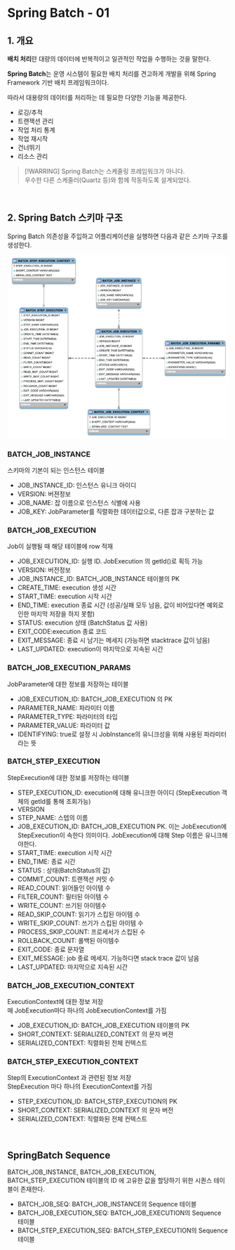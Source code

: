 # Spring Batch - 01

## 1. 개요
**배치 처리**란 대량의 데이터에 반복적이고 일관적인 작업을 수행하는 것을 말한다.

**Spring Batch**는 운영 시스템이 필요한 배치 처리를 견고하게 개발을 위해 Spring Framework 기반 배치 프레임워크이다. 

따라서 대용량의 데이터를 처리하는 데 필요한 다양한 기능을 제공한다.
- 로깅/추적
- 트랜잭션 관리
- 작업 처리 통계
- 작업 재시작
- 건너뛰기
- 리소스 관리

>[!WARRING]
> Spring Batch는 스케줄링 프레임워크가 아니다. \
> 우수한 다른 스케줄러(Quartz 등)와 함께 작동하도록 설계되었다.

<br />

## 2. Spring Batch 스키마 구조
Spring Batch 의존성을 주입하고 어플리케이션을 실행하면 다음과 같은 스키마 구조를 생성한다.

![img_3.png](../image/정혜리01.png)

### BATCH_JOB_INSTANCE
스키마의 기본이 되는 인스턴스 테이블
- JOB_INSTANCE_ID: 인스턴스 유니크 아이디
- VERSION: 버젼정보
- JOB_NAME: 잡 이름으로 인스턴스 식별에 사용
- JOB_KEY: JobParameter를 직렬화한 데이터값으로, 다른 잡과 구분하는 값

### BATCH_JOB_EXECUTION
Job이 실행될 때 해당 테이블에 row 적재
- JOB_EXECUTION_ID: 실행 ID. JobExecution 의 getId()로 획득 가능
- VERSION: 버전정보
- JOB_INSTANCE_ID: BATCH_JOB_INSTANCE 테이블의 PK
- CREATE_TIME: execution 생성 시간
- START_TIME: execution 시작 시간
- END_TIME: execution 종료 시간 (성공/실패 모두 남음, 값이 비어있다면 예외로 인한 마지막 저장을 하지 못함)
- STATUS: execution 상태 (BatchStatus 값 사용)
- EXIT_CODE:execution 종료 코드
- EXIT_MESSAGE: 종료 시 남기는 메세지 (가능하면 stacktrace 값이 남음)
- LAST_UPDATED: execution이 마지막으로 지속된 시간

### BATCH_JOB_EXECUTION_PARAMS
JobParameter에 대한 정보를 저장하는 테이블
- JOB_EXECUTION_ID: BATCH_JOB_EXECUTION 의 PK
- PARAMETER_NAME: 파라미터 이름
- PARAMETER_TYPE: 파라미터의 타입
- PARAMETER_VALUE: 파라미터 값
- IDENTIFYING: true로 설정 시 JobInstance의 유니크성을 위해 사용된 파라미터라는 뜻


### BATCH_STEP_EXECUTION
StepExecution에 대한 정보를 저장하는 테이블
- STEP_EXECUTION_ID: execution에 대해 유니크한 아이디 (StepExecution 객체의 getId를 통해 조회가능)
- VERSION
- STEP_NAME: 스텝의 이름
- JOB_EXECUTION_ID: BATCH_JOB_EXECUTION PK. 이는 JobExecution에 StepExecution이 속한다 의미이다. JobExecution에 대해 Step 이름은 유니크해야한다.
- START_TIME: execution 시작 시간
- END_TIME: 종료 시간
- STATUS : 상태(BatchStatus의 값)
- COMMIT_COUNT: 트랜잭션 커밋 수
- READ_COUNT: 읽어들인 아이템 수
- FILTER_COUNT: 필터된 아이템 수
- WRITE_COUNT: 쓰기된 아이템수
- READ_SKIP_COUNT: 읽기가 스킵된 아이템 수
- WRITE_SKIP_COUNT: 쓰기가 스킵된 아이템 수
- PROCESS_SKIP_COUNT: 프로세서가 스킵된 수
- ROLLBACK_COUNT: 롤백된 아이템수
- EXIT_CODE: 종료 문자열
- EXIT_MESSAGE: job 종료 메세지. 가능하다면 stack trace 값이 남음
- LAST_UPDATED: 마지막으로 지속된 시간

### BATCH_JOB_EXECUTION_CONTEXT 
ExecutionContext에 대한 정보 저장\
매 JobExecution마다 하나의 JobExecutionContext를 가짐

- JOB_EXECUTION_ID: BATCH_JOB_EXECUTION 테이블의 PK
- SHORT_CONTEXT: SERIALIZED_CONTEXT 의 문자 버젼
- SERIALIZED_CONTEXT: 직렬화된 전체 컨텍스트


### BATCH_STEP_EXECUTION_CONTEXT
Step의 ExecutionContext 과 관련된 정보 저장\
StepExecution 마다 하나의 ExecutionContext를 가짐

- STEP_EXECUTION_ID: BATCH_STEP_EXECUTION의 PK
- SHORT_CONTEXT: SERIALIZED_CONTEXT 의 문자 버전
- SERIALIZED_CONTEXT: 직렬화된 전체 컨텍스트

<br />

## SpringBatch Sequence
BATCH_JOB_INSTANCE, BATCH_JOB_EXECUTION, BATCH_STEP_EXECUTION 테이블의 ID 에 고유한 값을 할당하기 위한 시퀀스 테이블이 존재한다.

- BATCH_JOB_SEQ: BATCH_JOB_INSTANCE의 Sequence 테이블 
- BATCH_JOB_EXECUTION_SEQ: BATCH_JOB_EXECUTION의 Sequence 테이블
- BATCH_STEP_EXECUTION_SEQ: BATCH_STEP_EXECUTION의 Sequence 테이블

